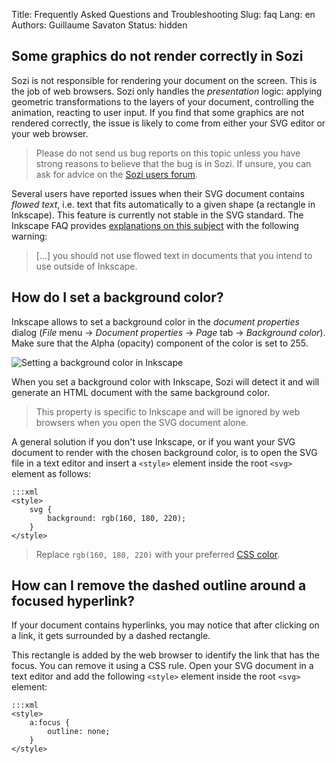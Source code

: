 Title: Frequently Asked Questions and Troubleshooting
Slug: faq
Lang: en
Authors: Guillaume Savaton
Status: hidden

Some graphics do not render correctly in Sozi
---------------------------------------------

Sozi is not responsible for rendering your document on the screen.
This is the job of web browsers.
Sozi only handles the *presentation* logic: applying geometric transformations to
the layers of your document, controlling the animation, reacting to user input.
If you find that some graphics are not rendered correctly,
the issue is likely to come from either your SVG editor or your web browser.

> Please do not send us bug reports on this topic unless you have strong reasons
> to believe that the bug is in Sozi. If unsure, you can ask for advice on the
> [Sozi users forum](https://github.com/sozi-projects/Sozi/discussions).

Several users have reported issues when their SVG document contains
*flowed text*, i.e. text that fits automatically to a given shape (a rectangle in Inkscape).
This feature is currently not stable in the SVG standard.
The Inkscape FAQ provides [explanations on this subject](https://inkscape.org/en/learn/faq/#Flowed_text_doesn%27t_show_up_in_exported_file)
with the following warning:

> [...] you should not use flowed text in documents that you intend to use outside of Inkscape.

How do I set a background color?
--------------------------------

Inkscape allows to set a background color in the *document properties* dialog
(*File* menu &rarr; *Document properties* &rarr; *Page* tab &rarr; *Background color*).
Make sure that the Alpha (opacity) component of the color is set to 255.

![Setting a background color in Inkscape]({static}/images/faq/background-en.png)

When you set a background color with Inkscape, Sozi will detect it and will
generate an HTML document with the same background color.

> This property is specific to Inkscape and will be ignored by web browsers when
> you open the SVG document alone.

A general solution if you don't use Inkscape, or if you want your SVG document
to render with the chosen background color, is to open the SVG file in a text
editor and insert a `<style>` element inside the root `<svg>` element as follows:

    :::xml
    <style>
        svg {
            background: rgb(160, 180, 220);
        }
    </style>

> Replace `rgb(160, 180, 220)` with your preferred [CSS color](https://developer.mozilla.org/en/docs/Web/CSS/color_value).

How can I remove the dashed outline around a focused hyperlink?
---------------------------------------------------------------

If your document contains hyperlinks, you may notice that after clicking on
a link, it gets surrounded by a dashed rectangle.

This rectangle is added by the web browser to identify the link that has the
focus.
You can remove it using a CSS rule.
Open your SVG document in a text editor and add the following `<style>` element
inside the root `<svg>` element:

    :::xml
    <style>
        a:focus {
        	outline: none;
        }
    </style>
